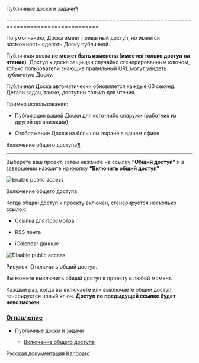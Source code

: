 Публичные доски и задачи[¶](#sharing-boards-and-tasks "Ссылка на этот заголовок")

=================================================================================



По умолчанию, Доска имеет приватный доступ, но имеется возможность сделать Доску публичной.



Публичная доска **не может быть изменена (имеется только доступ на чтение)**. Доступ к доске защищен случайно сгенерированным ключом, только пользователи знающие правильный URL могут увидеть публичную Доску.



Публичная Доска автоматически обновляется каждые 60 секунд. Детали задач, также, доступны только для чтения.



Пример использования:



-   Публикация вашей Доски для кого-либо снаружи (работник из другой организации)



-   Отображение Доски на большом экране в вашем офисе



Включение общего доступа[¶](#enable-public-access "Ссылка на этот заголовок")

-----------------------------------------------------------------------------



Выберете ваш проект, затем нажмите на ссылку **“Общий доступ”** и в завершении нажмите на кнопку **“Включить общий доступ”**



![Enable public access](screenshots/project-enable-sharing.png)



Включение общего доступа



Когда общий доступ к проекту включен, сгенерируется несколько ссылок:



-   Ссылка для просмотра



-   RSS лента



-   iCalendar данные



![Disable public access](screenshots/project-disable-sharing.png)



Рисунок. Отключить общий доступ.



Вы можете выключить общий доступ к проекту в любой момент.



Каждый раз, когда вы включаете или выключаете общий доступ, генерируется новый ключ. **Доступ по предыдущей ссылке будет невозможен**.



### [Оглавление](index.markdown)



-   [Публичные доски и задачи](#)

    -   [Включение общего доступа](#enable-public-access)



 



 



 



 



 



 



[Русская документация Kanboard](http://kanboard.ru/doc/)

